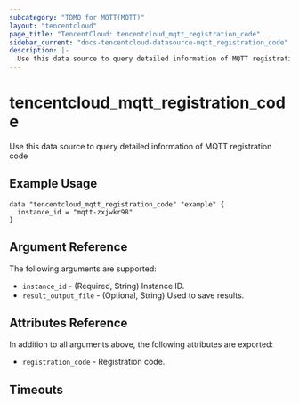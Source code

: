 ```yaml
---
subcategory: "TDMQ for MQTT(MQTT)"
layout: "tencentcloud"
page_title: "TencentCloud: tencentcloud_mqtt_registration_code"
sidebar_current: "docs-tencentcloud-datasource-mqtt_registration_code"
description: |-
  Use this data source to query detailed information of MQTT registration code
---
```


# tencentcloud_mqtt_registration_code

Use this data source to query detailed information of MQTT registration code

## Example Usage

```hcl
data "tencentcloud_mqtt_registration_code" "example" {
  instance_id = "mqtt-zxjwkr98"
}
```

## Argument Reference

The following arguments are supported:

* `instance_id` - (Required, String) Instance ID.
* `result_output_file` - (Optional, String) Used to save results.

## Attributes Reference

In addition to all arguments above, the following attributes are exported:

* `registration_code` - Registration code.


## Timeouts

<no value>



